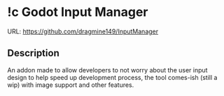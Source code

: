 # !c Godot Input Manager
URL: https://github.com/dragmine149/InputManager

## Description
An addon made to allow developers to not worry about the user input design to help speed up development process, the tool comes-ish (still a wip) with image support and other features.
